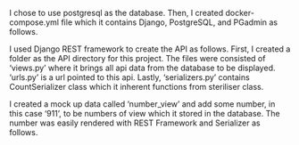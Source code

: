 I chose to use postgresql as the database. 
Then, I created docker-compose.yml file which it contains Django, PostgreSQL, and PGadmin as follows.

I used Django REST framework to create the API as follows.
 First, I created a folder as the API directory for this project.
 The files were consisted of ‘views.py’ where it brings all api data from the database to be displayed. ‘urls.py’ is a url pointed to this api. Lastly, ‘serializers.py’ contains CountSerializer class which it inherent functions from steriliser class. 

I created a mock up data called ‘number_view’ and add some number, in this case ‘911’, to be numbers of view which it stored in the database.
The number was easily rendered with REST Framework and Serializer as follows.